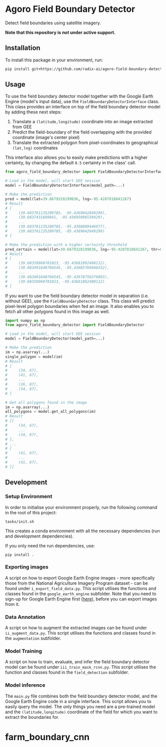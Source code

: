 # Agoro Field Boundary Detector

Detect field boundaries using satellite imagery.

**Note that this repository is _not_ under active support.**


## Installation
To install this package in your environment, run:

```bash
pip install git+https://github.com/radix-ai/agoro-field-boundary-detector.git
```


## Usage
To use the field boundary detector model together with the Google Earth Engine (model's input data), use the `FieldBoundaryDetectorInterface` class.
This class provides an interface on top of the field boundary detector model by adding these next steps:
1. Translate a `(latitude,longitude)` coordinate into an image extracted from GEE 
2. Predict the field-boundary of the field overlapping with the provided coordinate (image's center pixel)
3. Translate the extracted polygon from pixel-coordinates to geographical `(lat,lng)` coordinates

This interface also allows you to easily make predictions with a higher certainty, by changing the default `0.5` certainty in the class' call.

```python
from agoro_field_boundary_detector import FieldBoundaryDetectorInterface

# Load in the model, will start GEE session
model = FieldBoundaryDetectorInterface(model_path=...)

# Make the prediction
pred = model(lat=39.6679328199836, lng=-95.4287818841267)
# Result
# [
#     (39.683761135289785, -95.4369042849299),
#     (39.6837431689841, -95.43695096539429), 
#     ...
#     (39.683761135289785, -95.4368809446977), 
#     (39.683761135289785, -95.4369042849299)
# ]

# Make the prediction with a higher certainty threshold
pred_certain = model(lat=39.6679328199836, lng=-95.4287818841267, thr=0.9)
# Result
# [
#     (39.68350960701023, -95.43681092400112), 
#     (39.683491640704545, -95.43685760446552), 
#     ...
#     (39.683491640704545, -95.43678758376893), 
#     (39.68350960701023, -95.43681092400112)
# ]

```

If you want to use the field boundary detector model in separation (i.e. without GEE), use the `FieldBoundaryDetector` class.
This class will predict pixel-level polygon boundaries when fed an image. It also enables you to fetch all other polygons found in this image as well. 

```python
import numpy as np
from agoro_field_boundary_detector import FieldBoundaryDetector

# Load in the model, will start GEE session
model = FieldBoundaryDetector(model_path=...)

# Make the prediction
im = np.asarray(...)
single_polygon = model(im)
# Result
# [
#     (34, 67),
#     (41, 67), 
#     ...
#     (26, 87), 
#     (34, 67),
# ]

# Get all polygons found in the image
im = np.asarray(...)
all_polygons = model.get_all_polygons(im)
# Result
# [[
#     (34, 67),
#     ...
#     (34, 67),
# ],
# ...
# [
#     (41, 67), 
#     ...
#     (41, 67), 
# ]]
```


## Development

### Setup Environment
In order to initialise your environment properly, run the following command in the root of this project:
```shell
tasks/init.sh
```
This creates a conda environment with all the necessary dependencies (run and development dependencies). 

If you only need the run dependencies, use:
```shell
pip install .
```

### Exporting images
A script on how to export Google Earth Engine images - more specifically those from the National Agriculture Imagery Program dataset - can be found under `i_export_field_data.py`.
This script utilises the functions and classes found in the `google_earth_engine` subfolder.
Note that you need to sign-up for Google Earth Engine first ([here](https://earthengine.google.com/signup/)), before you can export images from it.

### Data Annotation
A script on how to augment the extracted images can be found under `ii_augment_data.py`.
This script utilises the functions and classes found in the `augmentation` subfolder.

### Model Training
A script on how to train, evaluate, and infer the field boundary detector model can be found under `iii_train_mask_rcnn.py`.
This script utilises the function and classes found in the `field_detection` subfolder.

### Model inference
The `main.py` file combines both the field boundary detector model, and the Google Earth Engine code in a single interface. 
This script allows you to easily query the model. The only things you need are a pre-trained model and the `(latitude,longitude)` coordinate of the field for which you want to extract the boundaries for.
# farm_boundary_cnn
